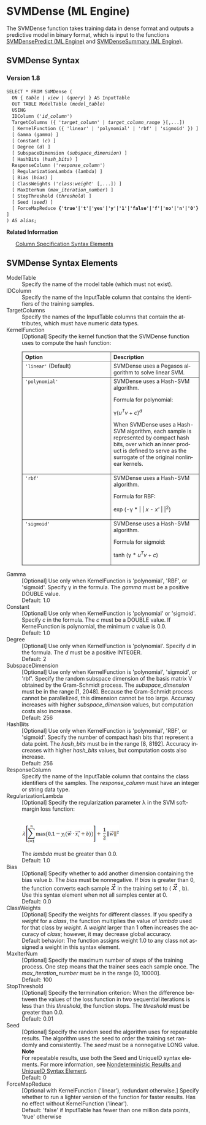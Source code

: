 <html><head></head><body><div class="nested0" aria-labelledby="ariaid-title1" topicindex="1" topicid="vle1507911662600" id="vle1507911662600"><h1 class="title topictitle1" id="ariaid-title1">SVMDense (ML Engine)</h1><div class="body conbody">
<p class="p">The SVMDense function takes training data in dense format and outputs a predictive model in binary format, which is input to the functions <a href="vxh1558534233309.md#vca1507910662998">SVMDensePredict (ML Engine)</a> and <a href="tyx1558534390212.md#tbs1507909904503">SVMDenseSummary (ML Engine)</a>.</p></div><div class="topic reference nested1" aria-labelledby="ariaid-title2" topicindex="2" topicid="eli1507911810643" xml:lang="en-us" lang="en-us" id="eli1507911810643">
<h2 class="title topictitle2" id="ariaid-title2">SVMDense Syntax</h2><div class="body refbody"><div class="section" id="eli1507911810643__section_N100FF_N10022_N10001">
<h3 class="title sectiontitle">Version 1.8</h3><pre class="pre codeblock" xml:space="preserve"><code>SELECT * FROM SVMDense (
  <span>ON { <var class="keyword varname">table</var> | <var class="keyword varname">view</var> | (<var class="keyword varname">query</var>) }</span> AS InputTable
  OUT TABLE ModelTable (<var class="keyword varname">model_table</var>)
  USING
  IDColumn ('<var class="keyword varname">id_column</var>')
  TargetColumns ({ '<var class="keyword varname">target_column</var>' | <var class="keyword varname">target_column_range</var> }[,...])
  [ KernelFunction ({ 'linear' | 'polynomial' | 'rbf' | 'sigmoid' }) ]
  [ Gamma (<var class="keyword varname">gamma</var>) ]
  [ Constant (<var class="keyword varname">c</var>) ]
  [ Degree (<var class="keyword varname">d</var>) ]
  [ SubspaceDimension (<var class="keyword varname">subspace_dimension</var>) ]
  [ HashBits (<var class="keyword varname">hash_bits</var>) ]
  ResponseColumn ('<var class="keyword varname">response_column</var>')
  [ RegularizationLambda (<var class="keyword varname">lambda</var>) ]
  [ Bias (<var class="keyword varname">bias</var>) ]
  [ ClassWeights ('<var class="keyword varname">class</var>:<var class="keyword varname">weight</var>' [,...]) ]
  [ MaxIterNum (<var class="keyword varname">max_iteration_number</var>) ]
  [ StopThreshold (<var class="keyword varname">threshold</var>) ]
  [ Seed (<var class="keyword varname">seed</var>) ]
  [ ForceMapReduce <span><b>{'true'|'t'|'yes'|'y'|'1'|'false'|'f'|'no'|'n'|'0'}</b></span> ]
) AS <var class="keyword varname">alias</var>;</code></pre></div></div><div class="related-links"><div class="linklistheader"><p></p><b>Related Information</b></div>
<ul class="linklist linklist relinfo"><div class="linklistmember"><a href="ndv1557782188375.md">Column Specification Syntax Elements</a></div></ul></div></div><div class="topic reference nested1" aria-labelledby="ariaid-title3" topicindex="3" topicid="sry1507911814699" xml:lang="en-us" lang="en-us" id="sry1507911814699">
<h2 class="title topictitle2" id="ariaid-title3">SVMDense Syntax Elements</h2><div class="body refbody"><div class="section" id="sry1507911814699__section_N10011_N1000E_N10001"><dl class="dl parml"><dt class="dt pt dlterm">ModelTable</dt><dd class="dd pd">Specify the name of the model table (which must not exist).</dd><dt class="dt pt dlterm">IDColumn</dt><dd class="dd pd">Specify the name of the InputTable column that contains the identifiers of the training samples.</dd><dt class="dt pt dlterm">TargetColumns</dt><dd class="dd pd">Specify the names of the InputTable columns that contain the attributes, which must have numeric data types.</dd><dt class="dt pt dlterm">KernelFunction</dt><dd class="dd pd">[Optional] Specify the kernel function that the SVMDense function uses to compute the hash function:
<div class="tablenoborder"><table cellpadding="4" cellspacing="0" summary="" id="sry1507911814699__table_ppz_kxy_fdb" class="table" frame="border" border="1" rules="all"><div class="caption"></div><colgroup span="1"><col style="width:50%" span="1"></col><col style="width:50%" span="1"></col></colgroup><thead class="thead" style="text-align:left;"><tr class="row"><th class="entry cellrowborder" style="vertical-align:top;" id="d75500e208" rowspan="1" colspan="1">Option</th><th class="entry cellrowborder" style="vertical-align:top;" id="d75500e210" rowspan="1" colspan="1">Description</th></tr></thead><tbody class="tbody"><tr class="row"><td class="entry cellrowborder" style="vertical-align:top;" headers="d75500e208" rowspan="1" colspan="1"><code class="ph codeph">'linear'</code> (Default)</td><td class="entry cellrowborder" style="vertical-align:top;" headers="d75500e210" rowspan="1" colspan="1">SVMDense uses a Pegasos algorithm to solve linear SVM.</td></tr><tr class="row"><td class="entry cellrowborder" style="vertical-align:top;" headers="d75500e208" rowspan="1" colspan="1"><code class="ph codeph">'polynomial'</code></td><td class="entry cellrowborder" style="vertical-align:top;" headers="d75500e210" rowspan="1" colspan="1">SVMDense uses a Hash-SVM algorithm.
<p class="p">Formula for polynomial:</p>
<p class="p">γ(<var class="keyword varname">u</var><span><sup><var class="keyword varname">T</var></sup></span><var class="keyword varname">v</var> + <var class="keyword varname">c</var>)<span><sup><var class="keyword varname">d</var></sup></span></p>
<p class="p">When SVMDense uses a Hash-SVM algorithm, each sample is represented by compact hash bits, over which an inner product is defined to serve as the surrogate of the original nonlinear kernels.</p></td></tr><tr class="row"><td class="entry cellrowborder" style="vertical-align:top;" headers="d75500e208" rowspan="1" colspan="1"><code class="ph codeph">'rbf'</code></td><td class="entry cellrowborder" style="vertical-align:top;" headers="d75500e210" rowspan="1" colspan="1">SVMDense uses a Hash-SVM algorithm.
<p class="p">Formula for RBF:</p>
<p class="p">exp (-γ * | | <var class="keyword varname">x</var> - <var class="keyword varname">x'</var> | |<span><sup>2</sup></span>)</p></td></tr><tr class="row"><td class="entry cellrowborder" style="vertical-align:top;" headers="d75500e208" rowspan="1" colspan="1"><code class="ph codeph">'sigmoid'</code></td><td class="entry cellrowborder" style="vertical-align:top;" headers="d75500e210" rowspan="1" colspan="1">SVMDense uses a Hash-SVM algorithm.
<p class="p">Formula for sigmoid:</p>
<p class="p">tanh (γ * <var class="keyword varname">u</var><span><sup><var class="keyword varname">T</var></sup></span><var class="keyword varname">v</var> + <var class="keyword varname">c</var>)</p></td></tr></tbody></table></div></dd><dt class="dt pt dlterm">Gamma</dt><dd class="dd pd">[Optional] Use only when KernelFunction is 'polynomial', 'RBF', or 'sigmoid'. Specify γ in the formula. The <var class="keyword varname">gamma</var> must be a positive DOUBLE value.</dd><dd class="dd pd ddexpand">Default: 1.0</dd><dt class="dt pt dlterm">Constant</dt><dd class="dd pd">[Optional] Use only when KernelFunction is 'polynomial' or 'sigmoid'. Specify <var class="keyword varname">c</var> in the formula. The <var class="keyword varname">c</var> must be a DOUBLE value. If KernelFunction is polynomial, the minimum <var class="keyword varname">c</var> value is 0.0.</dd><dd class="dd pd ddexpand">Default: 1.0</dd><dt class="dt pt dlterm">Degree</dt><dd class="dd pd">[Optional] Use only when KernelFunction is 'polynomial'. Specify <var class="keyword varname">d</var> in the formula. The <var class="keyword varname">d</var> must be a positive INTEGER.</dd><dd class="dd pd ddexpand">Default: 2</dd><dt class="dt pt dlterm">SubspaceDimension</dt><dd class="dd pd">[Optional] Use only when KernelFunction is 'polynomial', 'sigmoid', or 'rbf'. Specify the random subspace dimension of the basis matrix V obtained by the Gram-Schmidt process. The <var class="keyword varname">subspace_dimension</var> must be in the range [1, 2048]. Because the Gram-Schmidt process cannot be parallelized, this dimension cannot be too large. Accuracy increases with higher <var class="keyword varname">subspace_dimension</var> values, but computation costs also increase.</dd><dd class="dd pd ddexpand">Default: 256</dd><dt class="dt pt dlterm">HashBits</dt><dd class="dd pd">[Optional] Use only when KernelFunction is 'polynomial', 'RBF', or 'sigmoid'. Specify the number of compact hash bits that represent a data point. The <var class="keyword varname">hash_bits</var> must be in the range [8, 8192]. Accuracy increases with higher <var class="keyword varname">hash_bits</var> values, but computation costs also increase.</dd><dd class="dd pd ddexpand">Default: 256</dd><dt class="dt pt dlterm">ResponseColumn</dt><dd class="dd pd">Specify the name of the InputTable column that contains the class identifiers of the samples. The <var class="keyword varname">response_column</var> must have an integer or string data type.</dd><dt class="dt pt dlterm">RegularizationLambda</dt><dd class="dd pd">[Optional] Specify the regularization parameter λ in the SVM soft-margin loss function:<div class="fig fignone" id="sry1507911814699__fig_fwh_fxb_tw"><div class="caption"></div><br clear="none"></br><img class="image" id="sry1507911814699__image_a4p_fxb_tw" src="xto1466005481414.png" alt="Formula for SVM soft-margin loss function used by Cost syntax element in Machine Learning Engine function SVMDense"></img><br clear="none"></br></div></dd><dd class="dd pd ddexpand">The <var class="keyword varname">lambda</var> must be greater than 0.0.</dd><dd class="dd pd ddexpand">Default: 1.0</dd><dt class="dt pt dlterm">Bias</dt><dd class="dd pd">[Optional] Specify whether to add another dimension containing the bias value <var class="keyword varname">b</var>. The <var class="keyword varname">bias</var> must be nonnegative. If <var class="keyword varname">bias</var> is greater than 0, the function converts each sample <img class="image" id="sry1507911814699__image_xnb_tlc_fy" src="mtk1466005482153.png"></img> in the training set to ( <img class="image" id="sry1507911814699__image_ynb_tlc_fy" src="mtk1466005482153.png"></img> , b). Use this syntax element when not all samples center at 0.</dd><dd class="dd pd ddexpand">Default: 0.0</dd><dt class="dt pt dlterm">ClassWeights</dt><dd class="dd pd">[Optional] Specify the weights for different classes. If you specify a <var class="keyword varname">weight</var> for a <var class="keyword varname">class</var>, the function multiplies the value of <var class="keyword varname">lambda</var> used for that class by <var class="keyword varname">weight</var>. A <var class="keyword varname">weight</var> larger than 1 often increases the accuracy of <var class="keyword varname">class</var>; however, it may decrease global accuracy.</dd><dd class="dd pd ddexpand">Default behavior: The function assigns weight 1.0 to any class not assigned a weight in this syntax element.</dd><dt class="dt pt dlterm">MaxIterNum</dt><dd class="dd pd">[Optional] Specify the maximum number of steps of the training process. One step means that the trainer sees each sample once. The <var class="keyword varname">max_iteration_number</var> must be in the range (0, 10000].</dd><dd class="dd pd ddexpand">Default: 100</dd><dt class="dt pt dlterm">StopThreshold</dt><dd class="dd pd">[Optional] Specify the termination criterion: When the difference between the values of the loss function in two sequential iterations is less than this <var class="keyword varname">threshold</var>, the function stops. The <var class="keyword varname">threshold</var> must be greater than 0.0.</dd><dd class="dd pd ddexpand">Default: 0.01</dd><dt class="dt pt dlterm">Seed</dt><dd class="dd pd">[Optional] Specify the random seed the algorithm uses for repeatable results. The algorithm uses the seed to order the training set randomly and consistently. The <var class="keyword varname">seed</var> must be a nonnegative LONG value.<div class="note note" id="sry1507911814699__note_N102DE_N102D5_N102CE_N10018_N10014_N10010_N10001"><span><b>Note</b></span><div class="notebody"> For repeatable results, use both the Seed and UniqueID syntax elements. For more information, see <a href="qym1549987102806.md">Nondeterministic Results and UniqueID Syntax Element</a>.</div></div></dd><dd class="dd pd ddexpand">Default: 0</dd><dt class="dt pt dlterm">ForceMapReduce</dt><dd class="dd pd">[Optional with KernelFunction ('linear'), redundant otherwise.] Specify whether to run a lighter version of the function for faster results. Has no effect without KernelFunction ('linear').</dd><dd class="dd pd ddexpand">Default: 'false' if InputTable has fewer than one million data points, 'true' otherwise</dd></dl></div></div></div></div></body></html>
